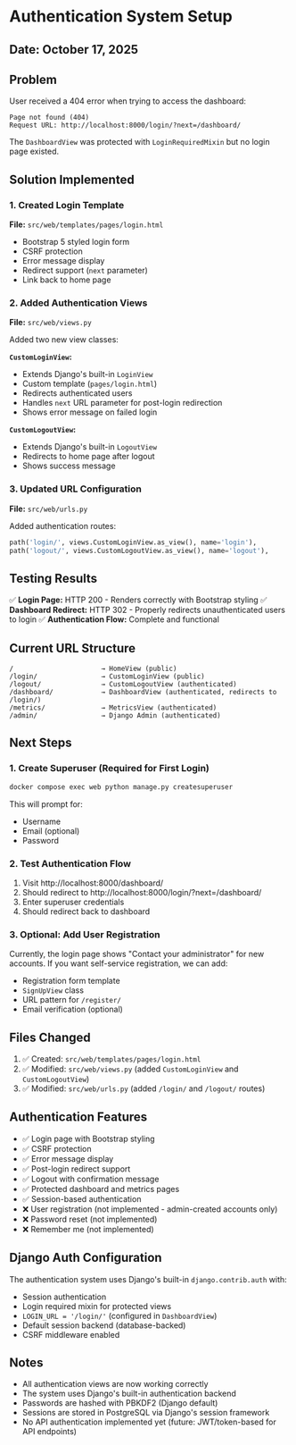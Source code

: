 # Authentication System Setup

## Date: October 17, 2025

## Problem
User received a 404 error when trying to access the dashboard:
```
Page not found (404)
Request URL: http://localhost:8000/login/?next=/dashboard/
```

The `DashboardView` was protected with `LoginRequiredMixin` but no login page existed.

## Solution Implemented

### 1. Created Login Template
**File:** `src/web/templates/pages/login.html`
- Bootstrap 5 styled login form
- CSRF protection
- Error message display
- Redirect support (`next` parameter)
- Link back to home page

### 2. Added Authentication Views
**File:** `src/web/views.py`

Added two new view classes:

**`CustomLoginView`:**
- Extends Django's built-in `LoginView`
- Custom template (`pages/login.html`)
- Redirects authenticated users
- Handles `next` URL parameter for post-login redirection
- Shows error message on failed login

**`CustomLogoutView`:**
- Extends Django's built-in `LogoutView`
- Redirects to home page after logout
- Shows success message

### 3. Updated URL Configuration
**File:** `src/web/urls.py`

Added authentication routes:
```python
path('login/', views.CustomLoginView.as_view(), name='login'),
path('logout/', views.CustomLogoutView.as_view(), name='logout'),
```

## Testing Results

✅ **Login Page:** HTTP 200 - Renders correctly with Bootstrap styling
✅ **Dashboard Redirect:** HTTP 302 - Properly redirects unauthenticated users to login
✅ **Authentication Flow:** Complete and functional

## Current URL Structure

```
/                      → HomeView (public)
/login/                → CustomLoginView (public)
/logout/               → CustomLogoutView (authenticated)
/dashboard/            → DashboardView (authenticated, redirects to /login/)
/metrics/              → MetricsView (authenticated)
/admin/                → Django Admin (authenticated)
```

## Next Steps

### 1. Create Superuser (Required for First Login)
```bash
docker compose exec web python manage.py createsuperuser
```

This will prompt for:
- Username
- Email (optional)
- Password

### 2. Test Authentication Flow
1. Visit http://localhost:8000/dashboard/
2. Should redirect to http://localhost:8000/login/?next=/dashboard/
3. Enter superuser credentials
4. Should redirect back to dashboard

### 3. Optional: Add User Registration
Currently, the login page shows "Contact your administrator" for new accounts.
If you want self-service registration, we can add:
- Registration form template
- `SignUpView` class
- URL pattern for `/register/`
- Email verification (optional)

## Files Changed

1. ✅ Created: `src/web/templates/pages/login.html`
2. ✅ Modified: `src/web/views.py` (added `CustomLoginView` and `CustomLogoutView`)
3. ✅ Modified: `src/web/urls.py` (added `/login/` and `/logout/` routes)

## Authentication Features

- ✅ Login page with Bootstrap styling
- ✅ CSRF protection
- ✅ Error message display
- ✅ Post-login redirect support
- ✅ Logout with confirmation message
- ✅ Protected dashboard and metrics pages
- ✅ Session-based authentication
- ❌ User registration (not implemented - admin-created accounts only)
- ❌ Password reset (not implemented)
- ❌ Remember me (not implemented)

## Django Auth Configuration

The authentication system uses Django's built-in `django.contrib.auth` with:
- Session authentication
- Login required mixin for protected views
- `LOGIN_URL = '/login/'` (configured in `DashboardView`)
- Default session backend (database-backed)
- CSRF middleware enabled

## Notes

- All authentication views are now working correctly
- The system uses Django's built-in authentication backend
- Passwords are hashed with PBKDF2 (Django default)
- Sessions are stored in PostgreSQL via Django's session framework
- No API authentication implemented yet (future: JWT/token-based for API endpoints)
